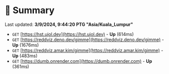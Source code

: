 # 📖 Summary
Last updated: **3/9/2024, 9:44:20 PTG "Asia/Kuala_Lumpur"**

- `GET` [https://hst.ujol.dev](https://hst.ujol.dev) - **Up** (614ms)
- `GET` [https://reddviz.deno.dev/gimme](https://reddviz.deno.dev/gimme) - **Up** (1676ms)
- `GET` [https://reddviz.amar.kim/gimme](https://reddviz.amar.kim/gimme) - **Up** (483ms)
- `GET` [https://dumb.onrender.com](https://dumb.onrender.com) - **Up** (361ms)
